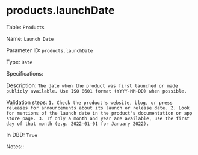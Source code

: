 # products.launchDate

Table: ```Products```

Name: ```Launch Date```

Parameter ID: ```products.launchDate```

Type: ```Date```

Specifications: ``` ```

Description: ```The date when the product was first launched or made publicly available. Use ISO 8601 format (YYYY-MM-DD) when possible.```

Validation steps: ```1. Check the product's website, blog, or press releases for announcements about its launch or release date.
2. Look for mentions of the launch date in the product's documentation or app store page.
3. If only a month and year are available, use the first day of that month (e.g. 2022-01-01 for January 2022).```

In DBD: ```True```

Notes:: ``` ```

